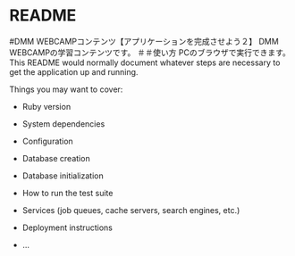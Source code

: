 # README
#DMM WEBCAMPコンテンツ【アプリケーションを完成させよう２】
DMM WEBCAMPの学習コンテンツです。
＃＃使い方
PCのブラウザで実行できます。
This README would normally document whatever steps are necessary to get the
application up and running.

Things you may want to cover:

* Ruby version

* System dependencies

* Configuration

* Database creation

* Database initialization

* How to run the test suite

* Services (job queues, cache servers, search engines, etc.)

* Deployment instructions

* ...
